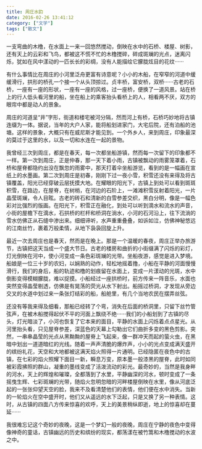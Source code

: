 ```yaml
---
title: 周庄水韵
date: 2016-02-26 13:41:12
category: ["文学"]
tags: ["散文"]
---
```


一支弯曲的木橹，在水面上一来一回悠然搅动，倒映在水中的石桥、楼屋、树影，还有天上的云彩和飞鸟，都被这不慌不忙的木橹搅碎，碎成斑斓的光点，迷离闪烁，犹如在风中漾动的一匹长长的彩绸，没有人能描绘它朦胧炫目的花纹······

<!--more-->

有什么事情比在周庄的小河里泛舟更富有诗意呢？小小的木船，在窄窄的河道中缓缓滑行，拱形的桥孔一个接一个从头顶掠过。贞丰桥，富安桥，双桥······古老的石桥，一座有一座的形状，一座有一座的风格，过一座桥，便换了一道风景。站在桥上的行人低头看河里的船，坐在船上的乘客抬头看桥上的人，相看两不厌，双方的眼帘中都是动人的景象。

周庄的河道呈“井”字形，街道和楼宅被河分隔，然而河上有桥，石桥巧妙地将古镇连缀为一体。据说，当年的大户人家，能将船划进家门，大宅后院，还有泊船的池塘。这样的景象，大概只有在威尼斯才能见到。一个外乡人，来到周庄，印象最深的莫过于这里的水，以及一切和水连在一起的景物。

我曾经三次到周庄，都是在春天，每一次都坐船游镇，然而每一次留下的印象都不一样。第一次到周庄，正是仲春，那一天下着小雨，古镇被飘动的雨雾笼罩着，石桥和屋脊都隐约出没在飘忽的雨雾中，那天打着伞坐船游览，看到的是一幅画在宣纸上的水墨画。第二次到周庄是初春，刚刚下过一夜小雪，积雪还没有来得及将古镇覆盖，阳光已经穿破云层抚摸大地。在耀眼的阳光下，古镇上到处可以看到斑斑积雪，在路边，在屋脊，在树梢，在河边的石阶上，一滩滩积雪反射着阳光，一片晶莹斑斓，令人目眩。古老的砖石和清新的白雪参差交织，黑白分明，像是一幅色彩对比强烈的版画。在阳光下，积雪正在融化，到处可以听到滴水和流水的声音，小街的屋檐下在滴水，石拱桥的栏杆和桥洞在淌水，小河的石河沿上，往下流淌的雪水仿佛正从石缝中渗出来。细细谛听，水声重重叠叠，如诉如泣，仿佛神秘悠远的江南丝竹，裹着万般柔情，从地下袅袅回旋上升。

最近一次去周庄也是春天，然而是在晚上。那是一个温暖的春夜，周庄正举办旅游节，古镇把这天当成一个盛大节日。古老的楼房和曲折的小街缀满了闪烁的彩灯，灯光倒映在河中，使小河变成一条色彩斑斓的光带。坐船夜游，感觉是进入梦境。船娘是一位三十岁的农妇，以娴熟的动作，轻松地摇着撸，小船在平静的河面慢慢滑行，我们的身后，船的轨迹和橹的划痕留在水面上，变成一片漾动的光斑，水中倒影变得模糊朦胧，难以捉摸。小船经过一座拱桥时，前方传来一阵音乐，水面也突然变得晶莹剔透，仿佛是有晃荡的荧光从水下射出。船摇过桥洞，才发现从旁边交叉的水道中划过来一条张灯结彩的船，船舱里，有几个当地农民在摆弄丝弦。

还没有等我来得及细看，那船已经转了个弯，消失在后面的桥洞里，只留下丝竹管弦声，在被木船搅得起伏不平的河面上飘绕不绝······我们的小船划到了古镇的尽头，灯光暗淡了，小河也恢复了它本来的面目，平静的水面上闪烁着点点星光。从河里抬头看，只见屋脊参差，深蓝色的天幕上勾勒出它们曲折多变的黑色剪影。突然，一串串晶莹的光点从黑黝黝的屋脊上飞起来，像一群冲天而起的萤火虫，在黑暗中划出一道道暗红的光线。随着一声声清脆的爆炸声，小小的光点变成满天盛开的缤纷礼花，天空和大地都被这满天焰火照得一片通明。已经隐匿在夜色中的古镇，在七彩的焰火照耀下面目一新，瞬息万变，原本墨一般漆黑的屋脊，此时如同被彩霞拂照的群山，凝重的墨线变成了活泼流动的彩光。最奇妙的，当然是我身畔的河水，天上的辉煌和璀璨，全都落到了水里，平静幽深的河水，顿时变成了一条摇曳生辉、七彩斑斓的光带，随焰火忽明忽暗的河畔楼屋倒映在水里，像从河底泛起的一张张仰望天空的脸，我来不及看清楚他们的表情，他们便在水中消失。当新的一轮焰火在空中盛开时，他们又从遥远的水下泛起，只是又换了另一种表情。这时，从古镇的四面八方传来惊喜的欢呼，天上的美景稍纵即逝，地上的惊喜却在蔓延······

我很难忘记这个奇妙的夜晚，这是一个梦幻一般的夜晚，周庄在宁静的夜色中变得像神奇的童话，古镇幽远的历史和缤纷的现实，都荡漾在被竹篙和木橹搅动的水波之中。